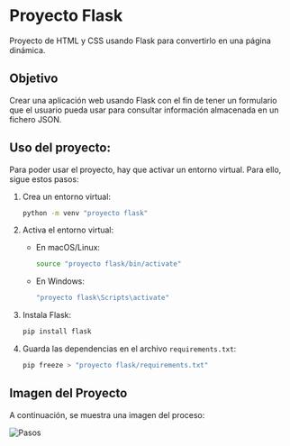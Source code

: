 # Proyecto Flask
Proyecto de HTML y CSS usando Flask para convertirlo en una página dinámica.

## Objetivo
Crear una aplicación web usando Flask con el fin de tener un formulario que el usuario pueda usar para consultar información almacenada en un fichero JSON.

## Uso del proyecto:
Para poder usar el proyecto, hay que activar un entorno virtual. Para ello, sigue estos pasos:

1. Crea un entorno virtual:
    ```bash
    python -m venv "proyecto flask"
    ```

2. Activa el entorno virtual:
    - En macOS/Linux:
      ```bash
      source "proyecto flask/bin/activate"
      ```
    - En Windows:
      ```bash
      "proyecto flask\Scripts\activate"
      ```

3. Instala Flask:
    ```bash
    pip install flask
    ```

4. Guarda las dependencias en el archivo `requirements.txt`:
    ```bash
    pip freeze > "proyecto flask/requirements.txt"
    ```

## Imagen del Proyecto
A continuación, se muestra una imagen del proceso:

![Pasos](https://raw.githubusercontent.com/xs3rgii/proyecto_flask/main/static/imagenes/pasos.png)

